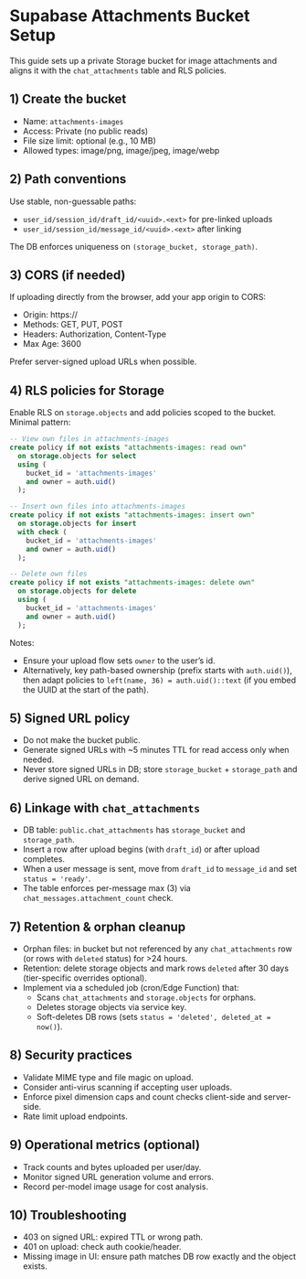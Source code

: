 # Supabase Attachments Bucket Setup

This guide sets up a private Storage bucket for image attachments and aligns it with the `chat_attachments` table and RLS policies.

## 1) Create the bucket

- Name: `attachments-images`
- Access: Private (no public reads)
- File size limit: optional (e.g., 10 MB)
- Allowed types: image/png, image/jpeg, image/webp

## 2) Path conventions

Use stable, non-guessable paths:

- `user_id/session_id/draft_id/<uuid>.<ext>` for pre-linked uploads
- `user_id/session_id/message_id/<uuid>.<ext>` after linking

The DB enforces uniqueness on `(storage_bucket, storage_path)`.

## 3) CORS (if needed)

If uploading directly from the browser, add your app origin to CORS:

- Origin: https://<your-app-domain>
- Methods: GET, PUT, POST
- Headers: Authorization, Content-Type
- Max Age: 3600

Prefer server-signed upload URLs when possible.

## 4) RLS policies for Storage

Enable RLS on `storage.objects` and add policies scoped to the bucket. Minimal pattern:

```sql
-- View own files in attachments-images
create policy if not exists "attachments-images: read own"
  on storage.objects for select
  using (
    bucket_id = 'attachments-images'
    and owner = auth.uid()
  );

-- Insert own files into attachments-images
create policy if not exists "attachments-images: insert own"
  on storage.objects for insert
  with check (
    bucket_id = 'attachments-images'
    and owner = auth.uid()
  );

-- Delete own files
create policy if not exists "attachments-images: delete own"
  on storage.objects for delete
  using (
    bucket_id = 'attachments-images'
    and owner = auth.uid()
  );
```

Notes:

- Ensure your upload flow sets `owner` to the user’s id.
- Alternatively, key path-based ownership (prefix starts with `auth.uid()`), then adapt policies to `left(name, 36) = auth.uid()::text` (if you embed the UUID at the start of the path).

## 5) Signed URL policy

- Do not make the bucket public.
- Generate signed URLs with ~5 minutes TTL for read access only when needed.
- Never store signed URLs in DB; store `storage_bucket` + `storage_path` and derive signed URL on demand.

## 6) Linkage with `chat_attachments`

- DB table: `public.chat_attachments` has `storage_bucket` and `storage_path`.
- Insert a row after upload begins (with `draft_id`) or after upload completes.
- When a user message is sent, move from `draft_id` to `message_id` and set `status = 'ready'`.
- The table enforces per-message max (3) via `chat_messages.attachment_count` check.

## 7) Retention & orphan cleanup

- Orphan files: in bucket but not referenced by any `chat_attachments` row (or rows with `deleted` status) for >24 hours.
- Retention: delete storage objects and mark rows `deleted` after 30 days (tier-specific overrides optional).
- Implement via a scheduled job (cron/Edge Function) that:
  - Scans `chat_attachments` and `storage.objects` for orphans.
  - Deletes storage objects via service key.
  - Soft-deletes DB rows (sets `status = 'deleted', deleted_at = now()`).

## 8) Security practices

- Validate MIME type and file magic on upload.
- Consider anti-virus scanning if accepting user uploads.
- Enforce pixel dimension caps and count checks client-side and server-side.
- Rate limit upload endpoints.

## 9) Operational metrics (optional)

- Track counts and bytes uploaded per user/day.
- Monitor signed URL generation volume and errors.
- Record per-model image usage for cost analysis.

## 10) Troubleshooting

- 403 on signed URL: expired TTL or wrong path.
- 401 on upload: check auth cookie/header.
- Missing image in UI: ensure path matches DB row exactly and the object exists.
